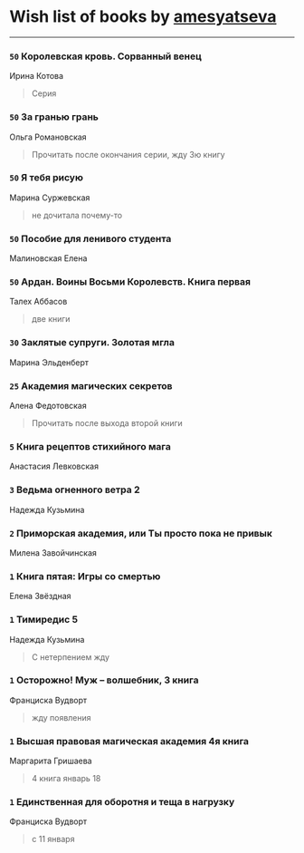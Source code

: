 # Wish list of books by [amesyatseva](http://vk.com/id3358937)
---

### `50` Королевская кровь. Сорванный венец
Ирина Котова
> Серия

### `50` За гранью грань
Ольга Романовская
> Прочитать после окончания серии, жду 3ю книгу

### `50` Я тебя рисую
Марина Суржевская
> не дочитала почему-то

### `50` Пособие для ленивого студента
Малиновская Елена

### `50` Ардан. Воины Восьми Королевств. Книга первая
Талех Аббасов
> две книги

### `30` Заклятые супруги. Золотая мгла
Марина Эльденберт

### `25` Академия магических секретов
Алена Федотовская
> Прочитать после выхода второй книги

### `5` Книга рецептов стихийного мага
Анастасия Левковская

### `3` Ведьма огненного ветра 2
Надежда Кузьмина

### `2` Приморская академия, или Ты просто пока не привык
Милена Завойчинская

### `1` Книга пятая: Игры со смертью
Елена Звёздная

### `1` Тимиредис 5
Надежда Кузьмина
> С нетерпением жду

### `1` Осторожно! Муж – волшебник, 3 книга
Франциска Вудворт
> жду появления

### `1` Высшая правовая магическая академия 4я книга
Маргарита Гришаева
> 4 книга январь 18

### `1` Единственная для оборотня и теща в нагрузку
Франциска Вудворт
> с 11 января

